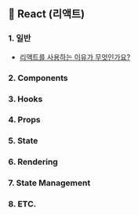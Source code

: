 ## 🧿 React (리액트)

### 1. 일반
- [리액트를 사용하는 이유가 무엇인가요?]()

### 2. Components

### 3. Hooks

### 4. Props

### 5. State

### 6. Rendering

### 7. State Management

### 8. ETC.
